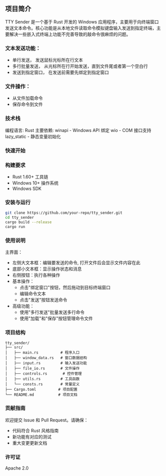 ## 项目简介
TTY Sender 是一个基于 Rust 开发的 Windows 应用程序，主要用于向终端窗口发送文本命令。核心功能是从本地文件读取命令模拟键盘输入发送到指定终端，主要解决一些嵌入式终端上功能不完善导致的敲命令很麻烦的问题。

### 文本发送功能：
- 单行发送， 发送鼠标光标所在行文本
- 多行批量发送， 从光标所在行开始发送，直到文件尾或者第一个空白行
- 发送到指定窗口， 在发送前需要先绑定到指定窗口
### 文件操作：
- 从文件加载命令
- 保存命令到文件

### 技术栈
编程语言: Rust
主要依赖:
winapi - Windows API 绑定
wio - COM 接口支持
lazy_static - 静态变量初始化

### 快速开始
### 构建要求
- Rust 1.60+ 工具链
- Windows 10+ 操作系统
- Windows SDK
### 安装与运行

```bash
git clone https://github.com/your-repo/tty_sender.git
cd tty_sender
cargo build --release
cargo run
```
### 使用说明
主界面：
- 左侧大文本框：编辑要发送的命令, 打开文件后会显示文件内容在此
- 底部小文本框：显示操作状态和消息
- 右侧按钮：执行各种操作
- 基本操作：
  - 点击"绑定窗口"按钮，然后拖动到目标终端窗口
  - 编辑命令文本
  - 点击"发送"按钮发送命令
- 高级功能：
  -  使用"多行发送"批量发送多行命令
  -  使用"加载"和"保存"按钮管理命令文件
### 项目结构

```plainText
tty_sender/
├── src/
│   ├── main.rs          # 程序入口
│   ├── window_data.rs   # 窗口数据结构
│   ├── input.rs         # 输入发送功能
│   ├── file_io.rs       # 文件操作
│   ├── controls.rs       # 控件管理
│   ├── utils.rs         # 工具函数
│   └── consts.rs        # 常量定义
├── Cargo.toml          # 项目配置
└── README.md           # 项目文档
```
### 贡献指南
欢迎提交 Issue 和 Pull Request。请确保：

- 代码符合 Rust 风格指南
- 新功能有对应的测试
- 重大变更更新文档
### 许可证
Apache 2.0
